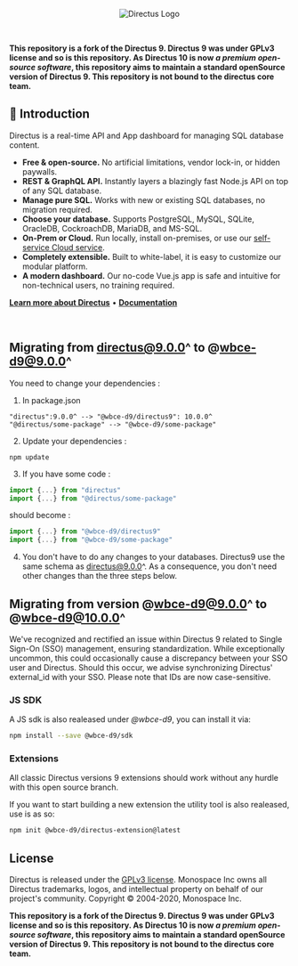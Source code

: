 <p align="center"><img alt="Directus Logo" src="https://user-images.githubusercontent.com/522079/158864859-0fbeae62-9d7a-4619-b35e-f8fa5f68e0c8.png"></p>

<br />

**This repository is a fork of the Directus 9. Directus 9 was under GPLv3 license and so is this repository. As Directus 10 is now <i>a premium open-source software</i>, this repository aims to maintain a standard openSource version of Directus 9. This repository is not bound to the directus core team.**

## 🐰 Introduction

Directus is a real-time API and App dashboard for managing SQL database content.

- **Free & open-source.** No artificial limitations, vendor lock-in, or hidden paywalls.
- **REST & GraphQL API.** Instantly layers a blazingly fast Node.js API on top of any SQL database.
- **Manage pure SQL.** Works with new or existing SQL databases, no migration required.
- **Choose your database.** Supports PostgreSQL, MySQL, SQLite, OracleDB, CockroachDB, MariaDB, and MS-SQL.
- **On-Prem or Cloud.** Run locally, install on-premises, or use our
  [self-service Cloud service](https://directus.io/pricing).
- **Completely extensible.** Built to white-label, it is easy to customize our modular platform.
- **A modern dashboard.** Our no-code Vue.js app is safe and intuitive for non-technical users, no training required.

**[Learn more about Directus](https://directus.io)** • **[Documentation](https://docs.directus.io)**

<br />

## Migrating from directus@9.0.0^ to @wbce-d9@9.0.0^

You need to change your dependencies :
1. In package.json
```
"directus":9.0.0^ --> "@wbce-d9/directus9": 10.0.0^
"@directus/some-package" --> "@wbce-d9/some-package"
```

2. Update your dependencies :
```
npm update
```

3. If you have some code :

```ts
import {...} from "directus"
import {...} from "@directus/some-package"
```
should become :

```ts
import {...} from "@wbce-d9/directus9"
import {...} from "@wbce-d9/some-package"
```

4. You don't have to do any changes to your databases.
Directus9 use the same schema as directus@9.0.0^. As a consequence, you don't need other changes than the three steps below.

## Migrating from version @wbce-d9@9.0.0^ to @wbce-d9@10.0.0^

We've recognized and rectified an issue within Directus 9 related to Single Sign-On (SSO) management, ensuring standardization. While exceptionally uncommon, this could occasionally cause a discrepancy between your SSO user and Directus. Should this occur, we advise synchronizing Directus' external_id with your SSO. Please note that IDs are now case-sensitive.

### JS SDK

A JS sdk is also realeased under *@wbce-d9*, you can install it via:

```bash
npm install --save @wbce-d9/sdk
```

### Extensions

All classic Directus versions 9 extensions should work without any hurdle with this open source branch.

If you want to start building a new extension the utility tool is also realeased, use is as so:

```bash
npm init @wbce-d9/directus-extension@latest
```

## License

Directus is released under the [GPLv3 license](./license). Monospace Inc owns all Directus trademarks, logos, and intellectual property on behalf of our project's community. Copyright © 2004-2020, Monospace Inc.

**This repository is a fork of the Directus 9. Directus 9 was under GPLv3 license and so is this repository. As Directus 10 is now <i>a premium open-source software</i>, this repository aims to maintain a standard openSource version of Directus 9. This repository is not bound to the directus core team.**
